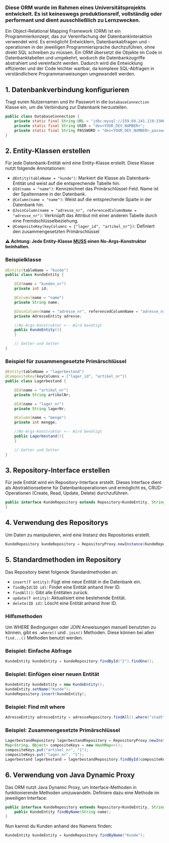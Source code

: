 ### Diese ORM wurde im Rahmen eines Universitätsprojekts entwickelt. Es ist keineswegs produktionsreif, vollständig oder performant und dient ausschließlich zu Lernzwecken.
Ein Object-Relational Mapping Framework (ORM) ist ein Programmierkonzept, das zur Vereinfachung der Datenbankinteraktion verwendet wird. Es ermöglicht Entwicklern, Datenbankabfragen und -operationen in der jeweiligen Programmiersprache durchzuführen, ohne direkt SQL schreiben zu müssen. Ein ORM übersetzt die Objekte im Code in Datenbanktabellen und umgekehrt, wodurch die Datenbankzugriffe abstrahiert und vereinfacht werden. Dadurch wird die Entwicklung effizienter und der Code leichter wartbar, da komplexe SQL-Abfragen in verständlichere Programmanweisungen umgewandelt werden.

## 1. Datenbankverbindung konfigurieren
Tragt euren Nutzernamen und Ihr Passwort in die `DatabaseConnection` Klasse ein, um die Verbindung zur Datenbank herzustellen.

```java
public class DatabaseConnection {
    private static final String URL = "jdbc:mysql://159.69.241.119:3306/dev<YOUR_DEV_NUMBER>_db";
    private static final String USER = "dev<YOUR_DEV_NUMBER>";
    private static final String PASSWORD = "dev<YOUR_DEV_NUMBER>_password";
}
```

## 2. Entity-Klassen erstellen

Für jede Datenbank-Entität wird eine Entity-Klasse erstellt. Diese Klasse nutzt folgende Annotationen:

- `@Entity(tableName = "kunde")`: Markiert die Klasse als Datenbank-Entität und weist auf die entsprechende Tabelle hin.
- `@Id(name = "name")`: Kennzeichnet das Primärschlüssel-Feld. Name ist der Spaltenname in der Datenbank.
- `@Column(name = "name")`: Weist auf die entsprechende Spalte in der Datenbank hin.
- `@JoinColumn(name = "adresse_nr", referencedColumnName = "adresse_nr")`: Verknüpft das Attribut mit einer anderen Tabelle durch eine Fremdschlüsselbeziehung.
- `@CompositeKey(keyColumns = {"lager_id", "artikel_nr"})`: Definiert den zusammengesetzten Primärschlüssel

**:warning: Achtung: Jede Entity-Klasse <ins>MUSS</ins> einen No-Args-Konstruktor beinhalten.** 

### Beispielklasse

```java
@Entity(tableName = "kunde")
public class KundeEntity {

    @Id(name = "kunden_nr")
    private int id;

    @Column(name = "name")
    private String name;

    @JoinColumn(name = "adresse_nr", referencedColumnName = "adresse_nr")
    private AdresseEntity adresse;

    //No-Args-Konstruktor <-- Wird benötigt
    public KundeEntity(){
    }

    // Getter und Setter
}
```

### Beispiel für zusammengesetzte Primärschlüssel
```java
@Entity(tableName = "lagerbestand")
@CompositeKey(keyColumns = {"lager_id", "artikel_nr"})
public class Lagerbestand {

    @Id(name = "artikel_nr")
    private String artikelNr;

    @Id(name = "lager_nr")
    private String lagerNr;

    @Column(name = "menge")
    private int mengge;

    //No-Args-Konstruktor <-- Wird benötigt
    public Lagerbestand(){
    }

    // Getter und Setter
}
```

## 3. Repository-Interface erstellen

Für jede Entität wird ein Repository-Interface erstellt. Dieses Interface dient als Abstraktionsebene für Datenbankoperationen und ermöglicht es, CRUD-Operationen (Create, Read, Update, Delete) durchzuführen.

```java
public interface KundeRepository extends Repository<KundeEntity, String> {
}
```

## 4. Verwendung des Repositorys

Um Daten zu manipulieren, wird eine Instanz des Repositories erstellt.

```java
KundeRepository kundeRepository = RepositoryProxy.newInstance(KundeRepository.class);
```

## 5. Standardmethoden im Repository

Das Repository bietet folgende Standardmethoden an:

- `insert(T entity)`: Fügt eine neue Entität in die Datenbank ein.
- `findById(ID id)`: Findet eine Entität anhand ihrer ID.
- `findAll()`: Gibt alle Entitäten zurück.
- `update(T entity)`: Aktualisiert eine bestehende Entität.
- `delete(ID id)`: Löscht eine Entität anhand ihrer ID.

### Hilfsmethoden
Um WHERE Bedingungen oder JOIN Anweisungen manuell benutzten zu können, gibt es `.where()` und `.join()` Methoden. Diese können bei allen `find...()` Methoden benutzt werden.

### Beispiel: Einfache Abfrage

```java
KundeEntity kundeEntity = kundeRepository.findById("2").findOne();
```

### Beispiel: Einfügen einer neuen Entität

```java
KundeEntity kundeEntity = new KundeEntity();
kundeEntity.setName("Kunde");
kundeRepository.insert(kundeEntity);
```

### Beispiel: Find mit where
```java
AdresseEntity adresseEntity = adresseRepository.findAll().where("stadt", "Berlin");
```

### Beispiel: Zusammengesetzte Primärschlüssel
```java
LagerbestandRepository lagerbestandRepository = RepositoryProxy.newInstance(LagerbestandRepository.class);
Map<String, Object> compositeKeys = new HashMap<>();
compositeKeys.put("artikel_nr", "1");
compositeKeys.put("lager_nr", "1");
Lagerbestand lagerbestand = lagerbestandRepository.findById(compositeKeys).findOne();
```

## 6. Verwendung von Java Dynamic Proxy

Das ORM nutzt Java Dynamic Proxy, um Interface-Methoden in funktionierende Methoden umzuwandeln. Definiere dazu eine Methode im jeweiligen Interface:

```java
public interface KundeRepository extends Repository<KundeEntity, String> {
    public KundeEntity findByName(String name);
}
```

Nun kannst du Kunden anhand des Namens finden:

```java
KundeEntity kundeEntity = kundeRepository.findByName("Kunde");
```

